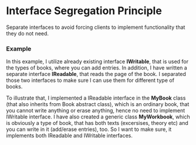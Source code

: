﻿# Interface Segregation Principle

Separate interfaces to avoid forcing clients to implement functionality that they do not need.

### Example
In this example, I utilize already existing interface **IWritable**, that is used for the types of books, where you can add entries. 
In addition, I have written a separate interface **IReadable**, that reads the page of the book. I separated those two interfaces to
make sure I can use them for different type of books. 

To illustrate that, I implemented a IReadable interface in the **MyBook** class (that also inherits from Book abstract class), which 
is an ordinary book, that you cannot write anything or erase anything, hence no need to implement IWritable interface.
I have also created a generic class **MyWorkbook**, which is obviously a type of book, that has both texts (excersises, theory etc) 
and you can write in it (add/erase entries), too. So I want to make sure, it implements both IReadable and IWritable interfaces.